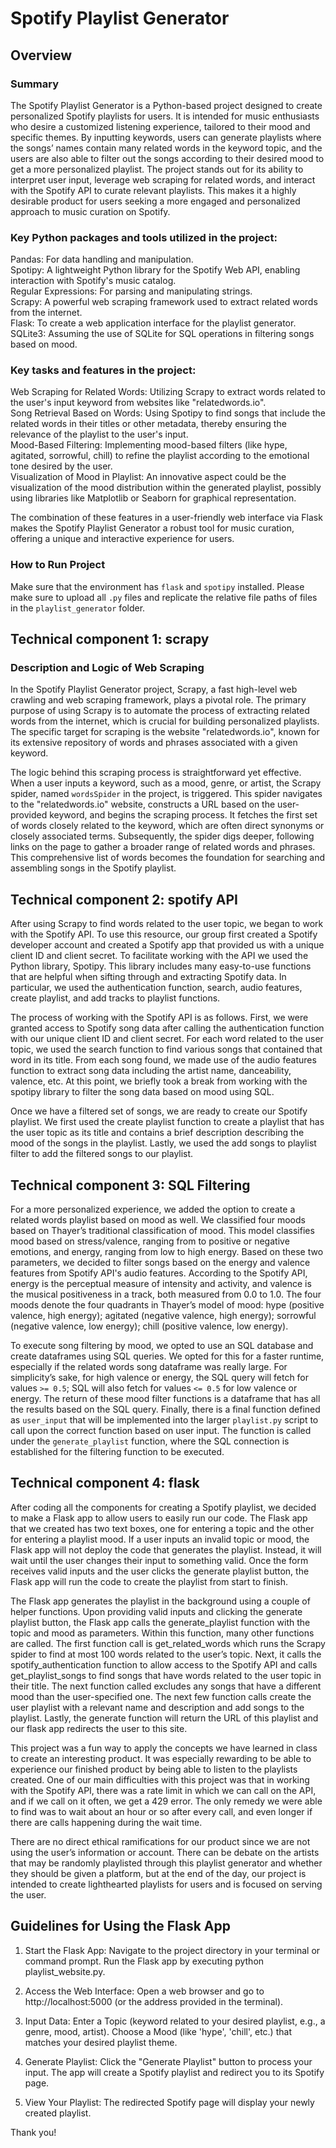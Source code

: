 # Spotify Playlist Generator
## Overview

### Summary
The Spotify Playlist Generator is a Python-based project designed to create personalized Spotify playlists for users. It is intended for music enthusiasts who desire a customized listening experience, tailored to their mood and specific themes. By inputting keywords, users can generate playlists where the songs’ names contain many related words in the keyword topic, and the users are also able to filter out the songs according to their desired mood to get a more personalized playlist. The project stands out for its ability to interpret user input, leverage web scraping for related words, and interact with the Spotify API to curate relevant playlists. This makes it a highly desirable product for users seeking a more engaged and personalized approach to music curation on Spotify.

### Key Python packages and tools utilized in the project:
Pandas: For data handling and manipulation.  
Spotipy: A lightweight Python library for the Spotify Web API, enabling interaction with Spotify's music catalog.  
Regular Expressions: For parsing and manipulating strings.  
Scrapy: A powerful web scraping framework used to extract related words from the internet.  
Flask: To create a web application interface for the playlist generator.  
SQLite3: Assuming the use of SQLite for SQL operations in filtering songs based on mood.  

### Key tasks and features in the project:
Web Scraping for Related Words: Utilizing Scrapy to extract words related to the user's input keyword from websites like "relatedwords.io".  
Song Retrieval Based on Words: Using Spotipy to find songs that include the related words in their titles or other metadata, thereby ensuring the relevance of the playlist to the user's input.  
Mood-Based Filtering: Implementing mood-based filters (like hype, agitated, sorrowful, chill) to refine the playlist according to the emotional tone desired by the user.  
Visualization of Mood in Playlist: An innovative aspect could be the visualization of the mood distribution within the generated playlist, possibly using libraries like Matplotlib or Seaborn for graphical representation.  

The combination of these features in a user-friendly web interface via Flask makes the Spotify Playlist Generator a robust tool for music curation, offering a unique and interactive experience for users.

### How to Run Project
Make sure that the environment has `flask` and `spotipy` installed. Please make sure to upload all `.py` files and replicate the relative file paths of files in the `playlist_generator` folder.

## Technical component 1: scrapy
### Description and Logic of Web Scraping
In the Spotify Playlist Generator project, Scrapy, a fast high-level web crawling and web scraping framework, plays a pivotal role. The primary purpose of using Scrapy is to automate the process of extracting related words from the internet, which is crucial for building personalized playlists. The specific target for scraping is the website "relatedwords.io", known for its extensive repository of words and phrases associated with a given keyword. 

The logic behind this scraping process is straightforward yet effective. When a user inputs a keyword, such as a mood, genre, or artist, the Scrapy spider, named `wordsSpider` in the project, is triggered. This spider navigates to the "relatedwords.io" website, constructs a URL based on the user-provided keyword, and begins the scraping process. It fetches the first set of words closely related to the keyword, which are often direct synonyms or closely associated terms. Subsequently, the spider digs deeper, following links on the page to gather a broader range of related words and phrases. This comprehensive list of words becomes the foundation for searching and assembling songs in the Spotify playlist.

## Technical component 2: spotify API
After using Scrapy to find words related to the user topic, we began to work with the Spotify API. To use this resource, our group first created a Spotify developer account and created a Spotify app that provided us with a unique client ID and client secret. To facilitate working with the API we used the Python library, Spotipy. This library includes many easy-to-use functions that are helpful when sifting through and extracting Spotify data. In particular, we used the authentication function, search, audio features, create playlist, and add tracks to playlist functions. 

The process of working with the Spotify API is as follows. First, we were granted access to Spotify song data after calling the authentication function with our unique client ID and client secret. For each word related to the user topic, we used the search function to find various songs that contained that word in its title. From each song found, we made use of the audio features function to extract song data including the artist name, danceability, valence, etc. At this point, we briefly took a break from working with the spotipy library to filter the song data based on mood using SQL.

Once we have a filtered set of songs, we are ready to create our Spotify playlist. We first used the create playlist function to create a playlist that has the user topic as its title and contains a brief description describing the mood of the songs in the playlist. Lastly, we used the add songs to playlist filter to add the filtered songs to our playlist.

## Technical component 3: SQL Filtering
For a more personalized experience, we added the option to create a related words playlist based on mood as well. We classified four moods based on Thayer’s traditional classification of mood. This model classifies mood based on stress/valence, ranging from to positive or negative emotions, and energy, ranging from low to high energy. Based on these two parameters, we decided to filter songs based on the energy and valence features from Spotify API's audio features. According to the Spotify API, energy is the perceptual measure of intensity and activity, and valence is the musical positiveness in a track, both measured from 0.0 to 1.0. The four moods denote the four quadrants in Thayer’s model of mood: hype (positive valence, high energy); agitated (negative valence, high energy); sorrowful (negative valence, low energy); chill (positive valence, low energy).

To execute song filtering by mood, we opted to use an SQL database and create dataframes using SQL queries. We opted for this for a faster runtime, especially if the related words song dataframe was really large. For simplicity’s sake, for high valence or energy, the SQL query will fetch for values `>= 0.5`; SQL will also fetch for values `<= 0.5` for low valence or energy. The return of these mood filter functions is a dataframe that has all the results based on the SQL query. Finally, there is a final function defined as `user_input` that will be implemented into the larger `playlist.py` script to call upon the correct function based on user input. The function is called under the `generate_playlist` function, where the SQL connection is established for the filtering function to be executed.

## Technical component 4: flask
After coding all the components for creating a Spotify playlist, we decided to make a Flask app to allow users to easily run our code. The Flask app that we created has two text boxes, one for entering a topic and the other for entering a playlist mood. If a user inputs an invalid topic or mood, the Flask app will not deploy the code that generates the playlist. Instead, it will wait until the user changes their input to something valid. Once the form receives valid inputs and the user clicks the generate playlist button, the Flask app will run the code to create the playlist from start to finish. 

The Flask app generates the playlist in the background using a couple of helper functions. Upon providing valid inputs and clicking the generate playlist button, the Flask app calls the generate_playlist function with the topic and mood as parameters. Within this function, many other functions are called. The first function call is get_related_words which runs the Scrapy spider to find at most 100 words related to the user’s topic. Next, it calls the spotify_authentication function to allow access to the Spotify API and calls get_playlist_songs to find songs that have words related to the user topic in their title. The next function called excludes any songs that have a different mood than the user-specified one. The next few function calls create the user playlist with a relevant name and description and add songs to the playlist. Lastly, the generate function will return the URL of this playlist and our flask app redirects the user to this site.

This project was a fun way to apply the concepts we have learned in class to create an interesting product. It was especially rewarding to be able to experience our finished product by being able to listen to the playlists created. One of our main difficulties with this project was that in working with the Spotify API, there was a rate limit in which we can call on the API, and if we call on it often, we get a 429 error. The only remedy we were able to find was to wait about an hour or so after every call, and even longer if there are calls happening during the wait time.

There are no direct ethical ramifications for our product since we are not using the user’s information or account. There can be debate on the artists that may be randomly playlisted through this playlist generator and whether they should be given a platform, but at the end of the day, our project is intended to create lighthearted playlists for users and is focused on serving the user.

## Guidelines for Using the Flask App
1. Start the Flask App:
   Navigate to the project directory in your terminal or command prompt.
   Run the Flask app by executing python playlist_website.py.

2. Access the Web Interface:
   Open a web browser and go to http://localhost:5000 (or the address provided in the terminal).

3. Input Data:
   Enter a Topic (keyword related to your desired playlist, e.g., a genre, mood, artist).
   Choose a Mood (like 'hype', 'chill', etc.) that matches your desired playlist theme.

4. Generate Playlist:
   Click the "Generate Playlist" button to process your input.
   The app will create a Spotify playlist and redirect you to its Spotify page.

5. View Your Playlist:
   The redirected Spotify page will display your newly created playlist.

Thank you!



